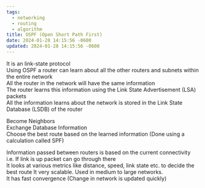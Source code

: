 ```yaml
---
tags:
  - networking
  - routing
  - algorithm
title: OSPF (Open Short Path First)
date: 2024-01-28 14:15:56 -0600
updated: 2024-01-28 14:15:56 -0600
---
```


It is an link-state protocol  
Using OSPF a router can learn about all the other routers and subnets within the entire network  
All the router in the network will have the same information  
The router learns this information using the Link State Advertisement (LSA) packets  
All the information learns about the network is stored in the Link State Database (LSDB) of the router

Become Neighbors  
Exchange Database Information  
Choose the best route based on the learned information (Done using a calculation called SPF)

Information passed between routers is based on the current connectivity i.e. If link is up packet can go through there  
It looks at various metrics like distance, speed, link state etc. to decide the best route
It very scalable. Used in medium to large networks.  
It has fast convergence (Change in network is updated quickly)
